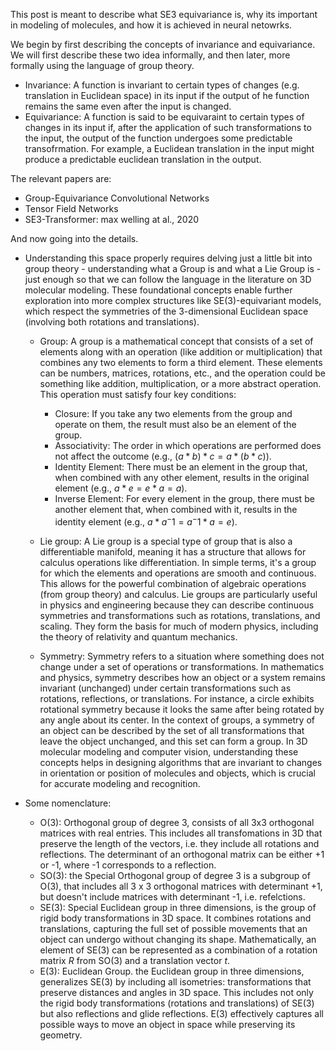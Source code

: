 This post is meant to describe what SE3 equivariance is, why its important in modeling of molecules, and how it is achieved in neural netowrks. 

We begin by first describing the concepts of invariance and equivariance. We will first describe these two idea informally, and then later, more formally using the language of group theory. 

- Invariance: A function is invariant to certain types of changes (e.g. translation in Euclidean space) in its input if the output of he function remains the same even after the input is changed. 
- Equivariance: A function is said to be equivaraint to certain types of changes in its input if, after the application of such transformations to the input, the output of the function undergoes some predictable transofrmation. For example, a Euclidean translation in the input might produce a predictable euclidean translation in the output. 

The relevant papers are: 

- Group-Equivariance Convolutional Networks
- Tensor Field Networks
- SE3-Transformer: max welling at al., 2020


And now going into the details.

- Understanding this space properly requires delving just a little bit into group theory - understanding what a Group is and what a Lie Group is - just enough so that we can follow the language in the literature on 3D molecular modeling. These foundational concepts enable further exploration into more complex structures like SE(3)-equivariant models, which respect the symmetries of the 3-dimensional Euclidean space (involving both rotations and translations).

  - Group: A group is a mathematical concept that consists of a set of elements along with an operation (like addition or multiplication) that combines any two elements to form a third element. These elements can be numbers, matrices, rotations, etc., and the operation could be something like addition, multiplication, or a more abstract operation. This operation must satisfy four key conditions: 
    - Closure: If you take any two elements from the group and operate on them, the result must also be an element of the group.
    - Associativity: The order in which operations are performed does not affect the outcome (e.g., $(a * b) * c = a * (b * c)$).
    - Identity Element: There must be an element in the group that, when combined with any other element, results in the original element (e.g., $a * e = e * a = a$).
    - Inverse Element: For every element in the group, there must be another element that, when combined with it, results in the identity element (e.g., $a * a^-1 = a^-1 * a = e$).

  - Lie group: A Lie group is a special type of group that is also a differentiable manifold, meaning it has a structure that allows for calculus operations like differentiation. In simple terms, it's a group for which the elements and operations are smooth and continuous. This allows for the powerful combination of algebraic operations (from group theory) and calculus. Lie groups are particularly useful in physics and engineering because they can describe continuous symmetries and transformations such as rotations, translations, and scaling. They form the basis for much of modern physics, including the theory of relativity and quantum mechanics.

  - Symmetry: Symmetry refers to a situation where something does not change under a set of operations or transformations. In mathematics and physics, symmetry describes how an object or a system remains invariant (unchanged) under certain transformations such as rotations, reflections, or translations. For instance, a circle exhibits rotational symmetry because it looks the same after being rotated by any angle about its center. In the context of groups, a symmetry of an object can be described by the set of all transformations that leave the object unchanged, and this set can form a group. In 3D molecular modeling and computer vision, understanding these concepts helps in designing algorithms that are invariant to changes in orientation or position of molecules and objects, which is crucial for accurate modeling and recognition.

- Some nomenclature: 
  - O(3): Orthogonal group of degree 3, consists of all 3x3 orthogonal matrices with real entries. This includes all transfomations in 3D that preserve the length of the vectors, i.e. they include all rotations and reflections. The determinant of an orthogonal matrix can be either +1 or -1, where -1 corresponds to a reflection. 
  - SO(3): the Special Orthogonal group of degree 3 is a subgroup of O(3), that includes all 3 x 3 orthogonal matrices with determinant +1, but doesn't include matrices with determinant -1, i.e. refelctions. 
  - SE(3):  Special Euclidean group in three dimensions, is the group of rigid body transformations in 3D space. It combines rotations and translations, capturing the full set of possible movements that an object can undergo without changing its shape. Mathematically, an element of SE(3) can be represented as a combination of a rotation matrix $R$ from SO(3) and a translation vector $t$.  
  - E(3): Euclidean Group. the Euclidean group in three dimensions, generalizes SE(3) by including all isometries: transformations that preserve distances and angles in 3D space. This includes not only the rigid body transformations (rotations and translations) of SE(3) but also reflections and glide reflections. E(3) effectively captures all possible ways to move an object in space while preserving its geometry.
